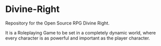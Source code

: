 Divine-Right
============

Repository for the Open Source RPG Divine Right.

It is a Roleplaying Game to be set in a completely dynamic world, where every character is as powerful and important as the player character.


